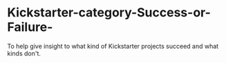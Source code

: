 # Kickstarter-category-Success-or-Failure-
To help give insight to what kind of Kickstarter projects succeed and what kinds don't.
